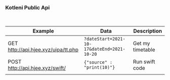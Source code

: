 ### Kotleni Public Api
<br>

| Example  | Data | Description |
| -----------| -- | ------------- |
| GET http://api.hjee.xyz/uipa/tt.php | `?dateStart=2021-10-17&dateEnd=2021-10-20`  | Get my timetable |
| POST http://api.hjee.xyz/swift/ | `{"source" : "print(10)"}` | Run swift code |
|   |  |
